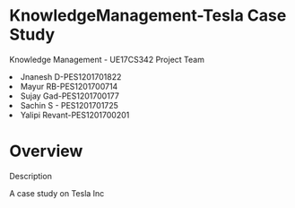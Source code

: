 # KnowledgeManagement-Tesla Case Study

Knowledge Management - UE17CS342 Project Team

<li>Jnanesh D-PES1201701822</li>

<li>Mayur RB-PES1201700714</li>

<li>Sujay Gad-PES1201700177</li>

<li>Sachin S - PES1201701725</li>

<li>Yalipi Revant-PES1201700201</li>

# Overview

Description

A case study on Tesla Inc
